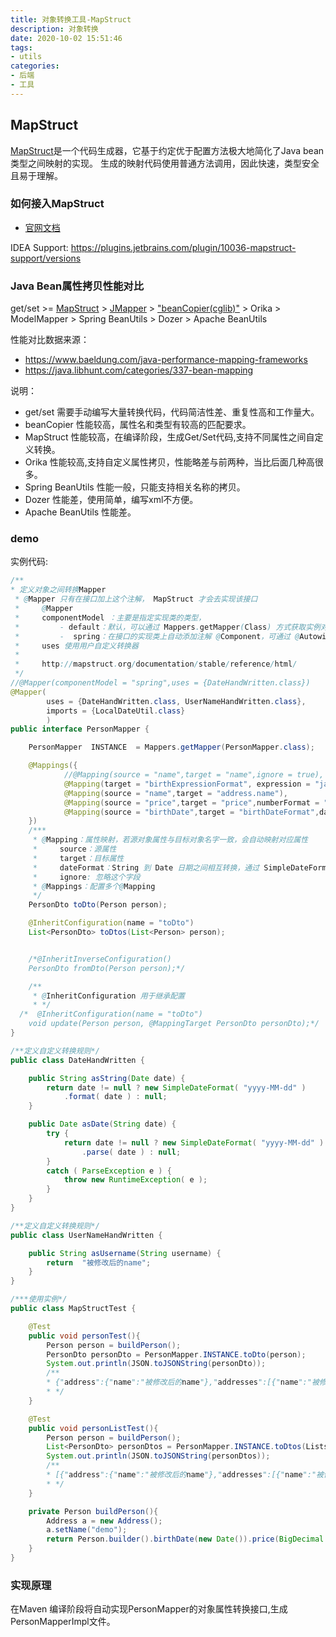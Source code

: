 ```yaml
---
title: 对象转换工具-MapStruct
description: 对象转换
date: 2020-10-02 15:51:46
tags:
- utils
categories:
- 后端
- 工具
---
```



## MapStruct
[MapStruct](http://mapstruct.org/)是一个代码生成器，它基于约定优于配置方法极大地简化了Java bean类型之间映射的实现。
生成的映射代码使用普通方法调用，因此快速，类型安全且易于理解。

### 如何接入MapStruct

- [官网文档](http://mapstruct.org/documentation/installation/)

IDEA Support: https://plugins.jetbrains.com/plugin/10036-mapstruct-support/versions


### Java Bean属性拷贝性能对比

get/set >= [MapStruct](http://mapstruct.org/) > [JMapper](https://jmapper-framework.github.io/jmapper-core/)  >  ["beanCopier(cglib)"](https://github.com/cglib/cglib/blob/master/cglib/src/main/java/net/sf/cglib/beans/BeanCopier.java) > Orika > ModelMapper > Spring BeanUtils > Dozer > Apache BeanUtils
  
性能对比数据来源：
 - https://www.baeldung.com/java-performance-mapping-frameworks
 - https://java.libhunt.com/categories/337-bean-mapping
 
说明：
- get/set 需要手动编写大量转换代码，代码简洁性差、重复性高和工作量大。
- beanCopier 性能较高，属性名和类型有较高的匹配要求。
- MapStruct 性能较高，在编译阶段，生成Get/Set代码,支持不同属性之间自定义转换。
- Orika 性能较高,支持自定义属性拷贝，性能略差与前两种，当比后面几种高很多。
- Spring BeanUtils 性能一般，只能支持相关名称的拷贝。
- Dozer 性能差，使用简单，编写xml不方便。
- Apache BeanUtils 性能差。
    
### demo

实例代码:
```java
/**
* 定义对象之间转换Mapper
 * @Mapper 只有在接口加上这个注解， MapStruct 才会去实现该接口
 *     @Mapper
 *     componentModel ：主要是指定实现类的类型，
 *         - default：默认，可以通过 Mappers.getMapper(Class) 方式获取实例对象
 *         -  spring：在接口的实现类上自动添加注解 @Component，可通过 @Autowired 方式注入
 *     uses 使用用户自定义转换器
 *
 *     http://mapstruct.org/documentation/stable/reference/html/
 */
//@Mapper(componentModel = "spring",uses = {DateHandWritten.class})
@Mapper(
        uses = {DateHandWritten.class, UserNameHandWritten.class},
        imports = {LocalDateUtil.class}
        )
public interface PersonMapper {

    PersonMapper  INSTANCE  = Mappers.getMapper(PersonMapper.class);

    @Mappings({
            //@Mapping(source = "name",target = "name",ignore = true),
            @Mapping(target = "birthExpressionFormat", expression = "java(LocalDateUtil.getDateNow().toString())"),
            @Mapping(source = "name",target = "address.name"),
            @Mapping(source = "price",target = "price",numberFormat = "#.00"),
            @Mapping(source = "birthDate",target = "birthDateFormat",dateFormat = "yyyy-MM-dd HH:mm:ss")
    })
    /***
     * @Mapping：属性映射，若源对象属性与目标对象名字一致，会自动映射对应属性
     *     source：源属性
     *     target：目标属性
     *     dateFormat：String 到 Date 日期之间相互转换，通过 SimpleDateFormat，该值为 SimpleDateFormat              的日期格式
     *     ignore: 忽略这个字段
     * @Mappings：配置多个@Mapping
     */
    PersonDto toDto(Person person);

    @InheritConfiguration(name = "toDto")
    List<PersonDto> toDtos(List<Person> person);


    /*@InheritInverseConfiguration()
    PersonDto fromDto(Person person);*/

    /**
     * @InheritConfiguration 用于继承配置
     * */
  /*  @InheritConfiguration(name = "toDto")
    void update(Person person, @MappingTarget PersonDto personDto);*/
}

/**定义自定义转换规则*/
public class DateHandWritten {

    public String asString(Date date) {
        return date != null ? new SimpleDateFormat( "yyyy-MM-dd" )
            .format( date ) : null;
    }

    public Date asDate(String date) {
        try {
            return date != null ? new SimpleDateFormat( "yyyy-MM-dd" )
                .parse( date ) : null;
        }
        catch ( ParseException e ) {
            throw new RuntimeException( e );
        }
    }
}

/**定义自定义转换规则*/
public class UserNameHandWritten {

    public String asUsername(String username) {
        return  "被修改后的name";
    } 
}

/***使用实例*/
public class MapStructTest {

    @Test
    public void personTest(){
        Person person = buildPerson();
        PersonDto personDto = PersonMapper.INSTANCE.toDto(person);
        System.out.println(JSON.toJSONString(personDto));
        /**
        * {"address":{"name":"被修改后的name"},"addresses":[{"name":"被修改后的name"}],"age":0,"birthDate":1555573411245,"birthDateFormat":"2019-04-18","birthExpressionFormat":"Thu Apr 18 15:43:31 CST 2019","name":"被修改后的name","price":"2.35"}
        * */
    }

    @Test
    public void personListTest(){
        Person person = buildPerson();
        List<PersonDto> personDtos = PersonMapper.INSTANCE.toDtos(Lists.newArrayList(person));
        System.out.println(JSON.toJSONString(personDtos));
        /**
        * [{"address":{"name":"被修改后的name"},"addresses":[{"name":"被修改后的name"}],"age":0,"birthDate":1555573439123,"birthDateFormat":"2019-04-18","birthExpressionFormat":"Thu Apr 18 15:43:59 CST 2019","name":"被修改后的name","price":"2.35"}]
        * */
    }

    private Person buildPerson(){
        Address a = new Address();
        a.setName("demo");
        return Person.builder().birthDate(new Date()).price(BigDecimal.valueOf(2.347)).name("中国人").addresses(Lists.newArrayList(a)).build();
    }
}

```
### 实现原理
在Maven 编译阶段将自动实现PersonMapper的对象属性转换接口,生成PersonMapperImpl文件。
